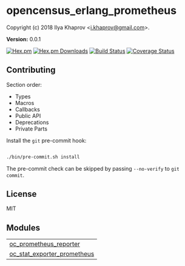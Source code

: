 

# opencensus_erlang_prometheus #

Copyright (c) 2018 Ilya Khaprov <<i.khaprov@gmail.com>>.

__Version:__ 0.0.1

[![Hex.pm][Hex badge]][Hex link]
[![Hex.pm Downloads][Hex downloads badge]][Hex link]
[![Build Status][Travis badge]][Travis link]
[![Coverage Status][Coveralls badge]][Coveralls link]

## Contributing

Section order:

- Types
- Macros
- Callbacks
- Public API
- Deprecations
- Private Parts

Install the `git` pre-commit hook:

```bash

./bin/pre-commit.sh install

```

The pre-commit check can be skipped by passing `--no-verify` to `git commit`.

## License

MIT

[Hex badge]: https://img.shields.io/hexpm/v/opencensus_erlang_prometheus.svg?maxAge=2592000?style=plastic
[Hex link]: https://hex.pm/packages/opencensus_erlang_prometheus
[Hex downloads badge]: https://img.shields.io/hexpm/dt/opencensus_erlang_prometheus.svg?maxAge=2592000
[Travis badge]: https://travis-ci.org/deadtrickster/opencensus_erlang_prometheus.svg?branch=version-3
[Travis link]: https://travis-ci.org/deadtrickster/opencensus_erlang_prometheus
[Coveralls badge]: https://coveralls.io/repos/github/deadtrickster/opencensus_erlang_prometheus/badge.svg?branch=master
[Coveralls link]: https://coveralls.io/github/deadtrickster/opencensus_erlang_prometheus?branch=master


## Modules ##


<table width="100%" border="0" summary="list of modules">
<tr><td><a href="https://github.com/deadtrickster/opencensus-erlang-prometheus/blob/master/doc/oc_prometheus_reporter.md" class="module">oc_prometheus_reporter</a></td></tr>
<tr><td><a href="https://github.com/deadtrickster/opencensus-erlang-prometheus/blob/master/doc/oc_stat_exporter_prometheus.md" class="module">oc_stat_exporter_prometheus</a></td></tr></table>

